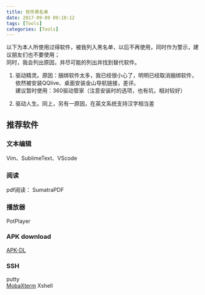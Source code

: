 ```yaml
---
title: 软件黑名单
date: 2017-09-09 09:10:12
tags: [Tools]
categories: [Tools]
---
```


以下为本人所使用过得软件，被我列入黑名单，以后不再使用，同时作为警示，建议朋友们也不要使用；  
同时，我会列出原因，并尽可能的列出并找到替代软件。

1. 驱动精灵。原因：捆绑软件太多，我已经很小心了，明明已经取消捆绑软件，依然被安装QQlive、桌面安装金山导航链接，差评。  
建议暂时使用：360驱动管家（注意安装时的选项，也有坑，相对较好）

2. 驱动人生。同上，另有一原因，在英文系统支持汉字相当差


## 推荐软件

### 文本编辑
Vim、SublimeText、VScode

### 阅读
pdf阅读： SumatraPDF 

### 播放器  
PotPlayer

### APK download
[APK-DL](http://apk-dl.com/)

### SSH
putty  
[MobaXterm](https://mobaxterm.mobatek.net/)
Xshell